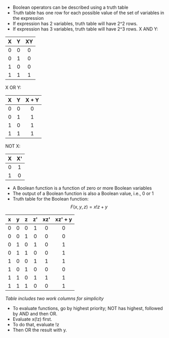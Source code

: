 - Boolean operators can be described using a truth table
- Truth table has one row for each possible value of the set of variables in the expression
- If expression has 2 variables, truth table will have 2^2 rows.
- If expression has 3 variables, truth table will have 2^3 rows.
X AND Y:

|  X  |  Y  | XY  |
|:---:|:---:|:---:|
|  0  |  0  |  0  |
|  0  |  1  |  0  |
|  1  |  0  |  0  |
|  1  |  1  |  1  |
X OR Y:

|  X  |  Y  | X + Y |
|:---:|:---:|:-----:|
|  0  |  0  |   0   |
|  0  |  1  |   1   |
|  1  |  0  |   1   |
|  1  |  1  |   1   |
NOT X:

|  X  | X'  |
|:---:|:---:|
|  0  |  1  |
|  1  |  0  |
- A Boolean function is a function of zero or more Boolean variables
- The output of a Boolean function is also a Boolean value, i.e., 0 or 1
- Truth table for the Boolean function:
$$F(x,y,z) = x!z + y$$

|  x  |  y  |  z  | z'  | xz' | xz' + y |
|:---:|:---:|:---:|:---:|:---:|:-------:|
|  0  |  0  |  0  |  1  |  0  |    0    |
|  0  |  0  |  1  |  0  |  0  |    0    |
|  0  |  1  |  0  |  1  |  0  |    1    |
|  0  |  1  |  1  |  0  |  0  |    1    |
|  1  |  0  |  0  |  1  |  1  |    1    |
|  1  |  0  |  1  |  0  |  0  |    0    |
|  1  |  1  |  0  |  1  |  1  |    1    |
|  1  |  1  |  1  |  0  |  0  |    1    |
*Table includes two work columns for simplicity*
- To evaluate functions, go by highest priority; NOT has highest, followed by AND and then OR.
- Evaluate x(!z) first.
- To do that, evaluate !z
- Then OR the result with y.
